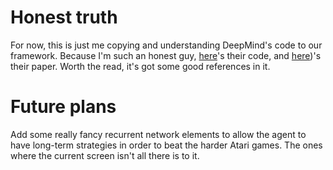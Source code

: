 # Honest truth
For now, this is just me copying and understanding DeepMind's code to our framework.
Because I'm such an honest guy, [here](https://sites.google.com/a/deepmind.com/dqn/)'s their code, and
[here](http://arxiv.org/pdf/1312.5602.pdf))'s their paper. Worth the read, it's got some good references in it.

# Future plans
Add some really fancy recurrent network elements to allow the agent to have 
long-term strategies in order to beat the harder Atari games. The ones where
the current screen isn't all there is to it. 

